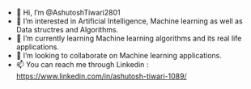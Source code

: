 - 👋 Hi, I’m @AshutoshTiwari2801
- 👀 I’m interested in Artificial Intelligence, Machine learning as well as Data structres and Algorithms.
- 🌱 I’m currently learning Machine learning algorithms and its real life applications.
- 💞️ I’m looking to collaborate on Machine learning applications.
- 📫 You can reach me through Linkedin : https://www.linkedin.com/in/ashutosh-tiwari-1089/

<!---
AshutoshTiwari2801/AshutoshTiwari2801 is a ✨ special ✨ repository because its `README.md` (this file) appears on your GitHub profile.
You can click the Preview link to take a look at your changes.
--->
